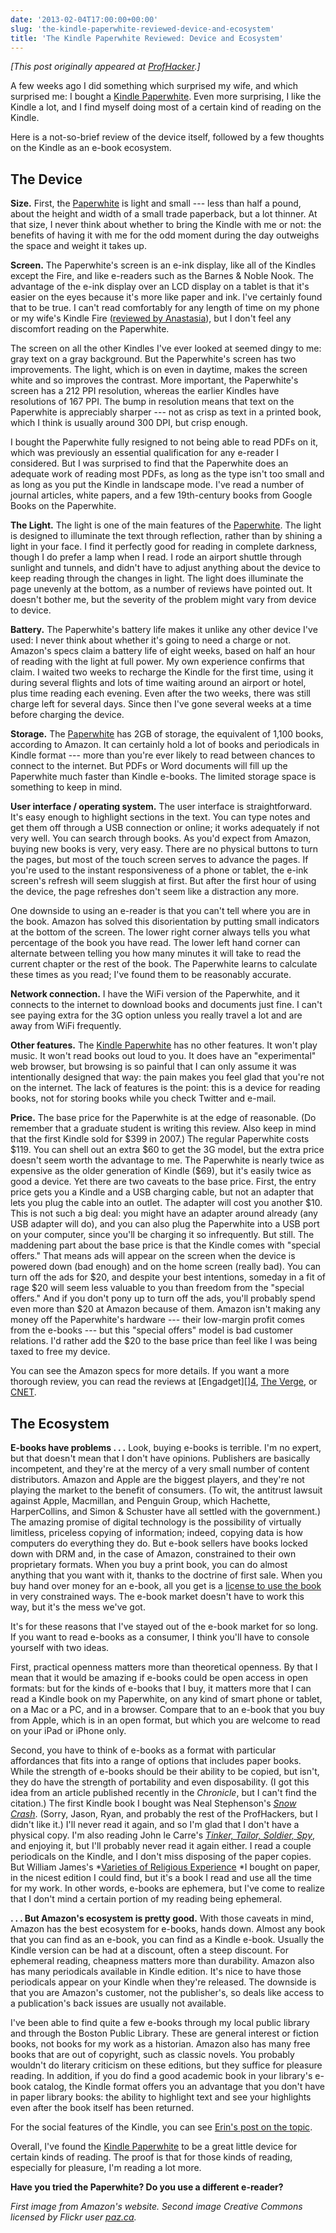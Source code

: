 ```yaml
---
date: '2013-02-04T17:00:00+00:00'
slug: 'the-kindle-paperwhite-reviewed-device-and-ecosystem'
title: 'The Kindle Paperwhite Reviewed: Device and Ecosystem'
---
```


*\[This post originally appeared at [ProfHacker](http://chronicle.com/blogs/profhacker/the-kindle-paperwhite-reviewed-device-and-ecosystem/45683).\]*

A few weeks ago I did something which surprised my wife, and which surprised me: I bought a [Kindle Paperwhite](https://www.amazon.com/dp/B007OZNZG0/ref=as_li_ss_til?tag=backwardglance-20&camp=0&creative=0&linkCode=as4&creativeASIN=B007OZNZG0&adid=0GS31AKP7HCFR0AN3EW1&). Even more surprising, I like the Kindle a lot, and I find myself doing most of a certain kind of reading on the Kindle.

Here is a not-so-brief review of the device itself, followed by a few thoughts on the Kindle as an e-book ecosystem.

## The Device

**Size.** First, the [Paperwhite](https://www.amazon.com/dp/B007OZNZG0/ref=as_li_ss_til?tag=backwardglance-20&camp=0&creative=0&linkCode=as4&creativeASIN=B007OZNZG0&adid=0GS31AKP7HCFR0AN3EW1&) is light and small --- less than half a pound, about the height and width of a small trade paperback, but a lot thinner. At that size, I never think about whether to bring the Kindle with me or not: the benefits of having it with me for the odd moment during the day outweighs the space and weight it takes up.

**Screen.** The Paperwhite's screen is an e-ink display, like all of the Kindles except the Fire, and like e-readers such as the Barnes & Noble Nook. The advantage of the e-ink display over an LCD display on a tablet is that it's easier on the eyes because it's more like paper and ink. I've certainly found that to be true. I can't read comfortably for any length of time on my phone or my wife's Kindle Fire ([reviewed by Anastasia](http://chronicle.com/blogs/profhacker/kindle-fire/37397)), but I don't feel any discomfort reading on the Paperwhite.

The screen on all the other Kindles I've ever looked at seemed dingy to me: gray text on a gray background. But the Paperwhite's screen has two improvements. The light, which is on even in daytime, makes the screen white and so improves the contrast. More important, the Paperwhite's screen has a 212 PPI resolution, whereas the earlier Kindles have resolutions of 167 PPI. The bump in resolution means that text on the Paperwhite is appreciably sharper --- not as crisp as text in a printed book, which I think is usually around 300 DPI, but crisp enough.

I bought the Paperwhite fully resigned to not being able to read PDFs on it, which was previously an essential qualification for any e-reader I considered. But I was surprised to find that the Paperwhite does an adequate work of reading most PDFs, as long as the type isn't too small and as long as you put the Kindle in landscape mode. I've read a number of journal articles, white papers, and a few 19th-century books from Google Books on the Paperwhite.

**The Light.** The light is one of the main features of the [Paperwhite](https://www.amazon.com/dp/B007OZNZG0/ref=as_li_ss_til?tag=backwardglance-20&camp=0&creative=0&linkCode=as4&creativeASIN=B007OZNZG0&adid=0GS31AKP7HCFR0AN3EW1&). The light is designed to illuminate the text through reflection, rather than by shining a light in your face. I find it perfectly good for reading in complete darkness, though I do prefer a lamp when I read. I rode an airport shuttle through sunlight and tunnels, and didn't have to adjust anything about the device to keep reading through the changes in light. The light does illuminate the page unevenly at the bottom, as a number of reviews have pointed out. It doesn't bother me, but the severity of the problem might vary from device to device.

**Battery.** The Paperwhite's battery life makes it unlike any other device I've used: I never think about whether it's going to need a charge or not. Amazon's specs claim a battery life of eight weeks, based on half an hour of reading with the light at full power. My own experience confirms that claim. I waited two weeks to recharge the Kindle for the first time, using it during several flights and lots of time waiting around an airport or hotel, plus time reading each evening. Even after the two weeks, there was still charge left for several days. Since then I've gone several weeks at a time before charging the device.

**Storage.** The [Paperwhite](https://www.amazon.com/dp/B007OZNZG0/ref=as_li_ss_til?tag=backwardglance-20&camp=0&creative=0&linkCode=as4&creativeASIN=B007OZNZG0&adid=0GS31AKP7HCFR0AN3EW1&) has 2GB of storage, the equivalent of 1,100 books, according to Amazon. It can certainly hold a lot of books and periodicals in Kindle format --- more than you're ever likely to read between chances to connect to the internet. But PDFs or Word documents will fill up the Paperwhite much faster than Kindle e-books. The limited storage space is something to keep in mind.

**User interface / operating system.** The user interface is straightforward. It's easy enough to highlight sections in the text. You can type notes and get them off through a USB connection or online; it works adequately if not very well. You can search through books. As you'd expect from Amazon, buying new books is very, very easy. There are no physical buttons to turn the pages, but most of the touch screen serves to advance the pages. If you're used to the instant responsiveness of a phone or tablet, the e-ink screen's refresh will seem sluggish at first. But after the first hour of using the device, the page refreshes don't seem like a distraction any more.

One downside to using an e-reader is that you can't tell where you are in the book. Amazon has solved this disorientation by putting small indicators at the bottom of the screen. The lower right corner always tells you what percentage of the book you have read. The lower left hand corner can alternate between telling you how many minutes it will take to read the current chapter or the rest of the book. The Paperwhite learns to calculate these times as you read; I've found them to be reasonably accurate.

**Network connection.** I have the WiFi version of the Paperwhite, and it connects to the internet to download books and documents just fine. I can't see paying extra for the 3G option unless you really travel a lot and are away from WiFi frequently.

**Other features.** The [Kindle Paperwhite](https://www.amazon.com/dp/B007OZNZG0/ref=as_li_ss_til?tag=backwardglance-20&camp=0&creative=0&linkCode=as4&creativeASIN=B007OZNZG0&adid=0GS31AKP7HCFR0AN3EW1&) has no other features. It won't play music. It won't read books out loud to you. It does have an "experimental" web browser, but browsing is so painful that I can only assume it was intentionally designed that way: the pain makes you feel glad that you're not on the internet. The lack of features is the point: this is a device for reading books, not for storing books while you check Twitter and e-mail.

**Price.** The base price for the Paperwhite is at the edge of reasonable. (Do remember that a graduate student is writing this review. Also keep in mind that the first Kindle sold for \$399 in 2007.) The regular Paperwhite costs \$119. You can shell out an extra \$60 to get the 3G model, but the extra price doesn't seem worth the advantage to me. The Paperwhite is nearly twice as expensive as the older generation of Kindle (\$69), but it's easily twice as good a device. Yet there are two caveats to the base price. First, the entry price gets you a Kindle and a USB charging cable, but not an adapter that lets you plug the cable into an outlet. The adapter will cost you another \$10. This is not such a big deal: you might have an adapter around already (any USB adapter will do), and you can also plug the Paperwhite into a USB port on your computer, since you'll be charging it so infrequently. But still. The maddening part about the base price is that the Kindle comes with "special offers." That means ads will appear on the screen when the device is powered down (bad enough) and on the home screen (really bad). You can turn off the ads for \$20, and despite your best intentions, someday in a fit of rage \$20 will seem less valuable to you than freedom from the "special offers." And if you don't pony up to turn off the ads, you'll probably spend even more than \$20 at Amazon because of them. Amazon isn't making any money off the Paperwhite's hardware --- their low-margin profit comes from the e-books --- but this "special offers" model is bad customer relations. I'd rather add the \$20 to the base price than feel like I was being taxed to free my device.

You can see the Amazon specs for more details. If you want a more thorough review, you can read the reviews at \[Engadget\]\[\][4](http://www.engadget.com/2012/09/30/amazon-kindle-paperwhite-review/), [The Verge](http://www.theverge.com/2012/9/30/3433110/amazon-kindle-paperwhite-review), or [CNET](http://reviews.cnet.com/kindle-paperwhite/).

## The Ecosystem

**E-books have problems . . .** Look, buying e-books is terrible. I'm no expert, but that doesn't mean that I don't have opinions. Publishers are basically incompetent, and they're at the mercy of a very small number of content distributors. Amazon and Apple are the biggest players, and they're not playing the market to the benefit of consumers. (To wit, the antitrust lawsuit against Apple, Macmillan, and Penguin Group, which Hachette, HarperCollins, and Simon & Schuster have all settled with the government.) The amazing promise of digital technology is the possibility of virtually limitless, priceless copying of information; indeed, copying data is how computers do everything they do. But e-book sellers have books locked down with DRM and, in the case of Amazon, constrained to their own proprietary formats. When you buy a print book, you can do almost anything that you want with it, thanks to the doctrine of first sale. When you buy hand over money for an e-book, all you get is a [license to use the book](http://www.latimes.com/business/la-fi-hiltzik-20121223,0,1032270.column) in very constrained ways. The e-book market doesn't have to work this way, but it's the mess we've got.

It's for these reasons that I've stayed out of the e-book market for so long. If you want to read e-books as a consumer, I think you'll have to console yourself with two ideas.

First, practical openness matters more than theoretical openness. By that I mean that it would be amazing if e-books could be open access in open formats: but for the kinds of e-books that I buy, it matters more that I can read a Kindle book on my Paperwhite, on any kind of smart phone or tablet, on a Mac or a PC, and in a browser. Compare that to an e-book that you buy from Apple, which is in an open format, but which you are welcome to read on your iPad or iPhone only.

Second, you have to think of e-books as a format with particular affordances that fits into a range of options that includes paper books. While the strength of e-books should be their ability to be copied, but isn't, they do have the strength of portability and even disposability. (I got this idea from an article published recently in the *Chronicle*, but I can't find the citation.) The first Kindle book I bought was Neal Stephenson's [*Snow Crash*](https://www.amazon.com/dp/B000FBJCJE/ref=as_li_ss_til?tag=backwardglance-20&camp=0&creative=0&linkCode=as4&creativeASIN=B000FBJCJE&adid=05RRYAQ8EX48QR62PBNK&). (Sorry, Jason, Ryan, and probably the rest of the ProfHackers, but I didn't like it.) I'll never read it again, and so I'm glad that I don't have a physical copy. I'm also reading John le Carre's [*Tinker, Tailor, Soldier, Spy*](https://www.amazon.com/dp/B004RKXNDU/ref=as_li_ss_til?tag=backwardglance-20&camp=0&creative=0&linkCode=as4&creativeASIN=B004RKXNDU&adid=0YRM938H95DN66087XYH&), and enjoying it, but I'll probably never read it again either. I read a couple periodicals on the Kindle, and I don't miss disposing of the paper copies. But William James's *[Varieties of Religious Experience](https://www.amazon.com/dp/0940450380/ref=as_li_ss_til?tag=backwardglance-20&camp=0&creative=0&linkCode=as4&creativeASIN=0940450380&adid=1R25S2DF0DY6DKEWA97Z&) *I bought on paper, in the nicest edition I could find, but it's a book I read and use all the time for my work. In other words, e-books are ephemera, but I've come to realize that I don't mind a certain portion of my reading being ephemeral.

**. . . But Amazon's ecosystem is pretty good.** With those caveats in mind, Amazon has the best ecosystem for e-books, hands down. Almost any book that you can find as an e-book, you can find as a Kindle e-book. Usually the Kindle version can be had at a discount, often a steep discount. For ephemeral reading, cheapness matters more than durability. Amazon also has many periodicals available in Kindle edition. It's nice to have those periodicals appear on your Kindle when they're released. The downside is that you are Amazon's customer, not the publisher's, so deals like access to a publication's back issues are usually not available.

I've been able to find quite a few e-books through my local public library and through the Boston Public Library. These are general interest or fiction books, not books for my work as a historian. Amazon also has many free books that are out of copyright, such as classic novels. You probably wouldn't do literary criticism on these editions, but they suffice for pleasure reading. In addition, if you do find a good academic book in your library's e-book catalog, the Kindle format offers you an advantage that you don't have in paper library books: the ability to highlight text and see your highlights even after the book itself has been returned.

For the social features of the Kindle, you can see [Erin's post on the topic](http://chronicle.com/blogs/profhacker/kindle-amazon-com-social-kindling/35319).

Overall, I've found the [Kindle Paperwhite](https://www.amazon.com/dp/B007OZNZG0/ref=as_li_ss_til?tag=backwardglance-20&camp=0&creative=0&linkCode=as4&creativeASIN=B007OZNZG0&adid=0GS31AKP7HCFR0AN3EW1&) to be a great little device for certain kinds of reading. The proof is that for those kinds of reading, especially for pleasure, I'm reading a lot more.

**Have you tried the Paperwhite? Do you use a different e-reader?**

*First image from Amazon's website. Second image Creative Commons licensed by Flickr user [paz.ca](http://www.flickr.com/photos/pazca/8394938882/in/photostream/).*
